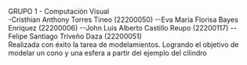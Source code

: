 GRUPO 1 - Computación Visual  
-Cristhian Anthony Torres Tineo (22200050)
--Eva María Florisa Bayes Enriquez (22200006)
--John Luis Alberto Castillo Reupo (22200117)
--Felipe Santiago Triveño Daza (22200051)  
Realizada con éxito la tarea de modelamientos. Logrando el objetivo de modelar un cono y una esfera a partir del ejemplo del cilindro
